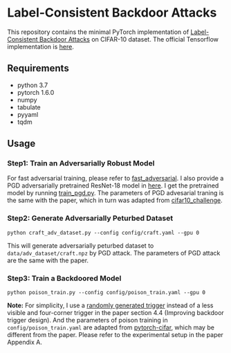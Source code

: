 # Label-Consistent Backdoor Attacks

This repository contains the minimal PyTorch implementation of [Label-Consistent Backdoor Attacks](https://arxiv.org/abs/1912.02771) on CIFAR-10 dataset.
The official Tensorflow implementation is [here](https://github.com/MadryLab/label-consistent-backdoor-code).

## Requirements
- python 3.7
- pytorch 1.6.0
- numpy
- tabulate
- pyyaml
- tqdm

## Usage

### Step1: Train an Adversarially Robust Model
For fast adversarial training, please refer to [fast_adversarial](https://github.com/locuslab/fast_adversarial). I also provide a PGD adversarially pretrained ResNet-18 model in [here](). I get the pretrained model by running [train_pgd.py](https://github.com/locuslab/fast_adversarial/blob/master/CIFAR10/train_pgd.py). The parameters of PGD advesarial traning is the same with the paper, which in turn was adapted from [cifar10_challenge](https://github.com/MadryLab/cifar10_challenge).

### Step2: Generate Adversarially Peturbed Dataset
```
python craft_adv_dataset.py --config config/craft.yaml --gpu 0
```
This will generate adversarially peturbed dataset to `data/adv_dataset/craft.npz` by PGD attack. The parameters of PGD attack are the same with the paper.

### Step3: Train a Backdoored Model
```
python poison_train.py --config config/poison_train.yaml --gpu 0
```
__Note:__ For simplicity, I use a [randomly generated trigger]() instead of a less visible and four-corner trigger in the paper section 4.4 (Improving backdoor trigger design). And the parameters of poison training in `config/poison_train.yaml` are adapted from [pytorch-cifar](https://github.com/kuangliu/pytorch-cifar), which may be different from the paper. Please refer to the experimental setup in the paper Appendix A.